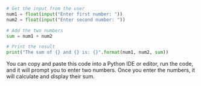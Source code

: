 ```python
# Get the input from the user
num1 = float(input("Enter first number: "))
num2 = float(input("Enter second number: "))

# Add the two numbers
sum = num1 + num2

# Print the result
print("The sum of {} and {} is: {}".format(num1, num2, sum))
```

You can copy and paste this code into a Python IDE or editor, run the code, and it will prompt you to enter two numbers. Once you enter the numbers, it will calculate and display their sum.